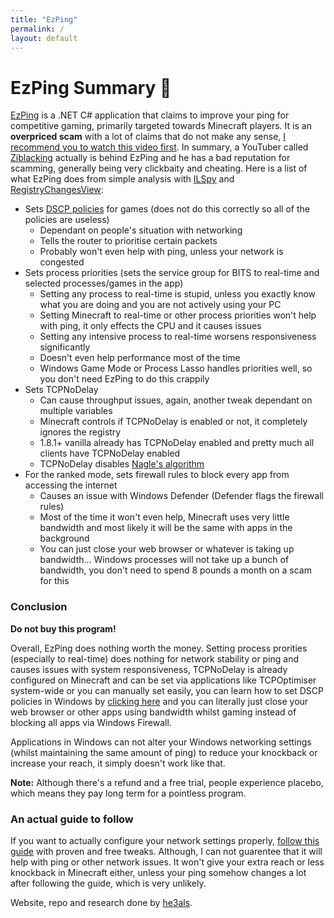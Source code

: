 ```yaml
---
title: "EzPing"
permalink: /
layout: default
---
```


# EzPing Summary 🚫
[EzPing](https://ezping.gg/) is a .NET C# application that claims to improve your ping for competitive gaming, primarily targeted towards Minecraft players. It is an **overpriced scam** with a lot of claims that do not make any sense, [I recommend you to watch this video first](https://www.youtube.com/watch?v=tyhVoeyi4r8). In summary, a YouTuber called [Ziblacking](https://www.youtube.com/c/Ziblacking) actually is behind EzPing and he has a bad reputation for scamming, generally being very clickbaity and cheating. Here is a list of what EzPing does from simple analysis with [ILSpy](https://github.com/icsharpcode/ILSpy) and [RegistryChangesView](https://www.nirsoft.net/utils/registry_changes_view.html):

- Sets [DSCP policies](https://en.wikipedia.org/wiki/Differentiated_services) for games (does not do this correctly so all of the policies are useless)
  - Dependant on people's situation with networking
  - Tells the router to prioritise certain packets
  - Probably won't even help with ping, unless your network is congested
- Sets process priorities (sets the service group for BITS to real-time and selected processes/games in the app)
  - Setting any process to real-time is stupid, unless you exactly know what you are doing and you are not actively using your PC
  - Setting Minecraft to real-time or other process priorities won't help with ping, it only effects the CPU and it causes issues
  - Setting any intensive process to real-time worsens responsiveness significantly 
  - Doesn't even help performance most of the time
  - Windows Game Mode or Process Lasso handles priorities well, so you don't need EzPing to do this crappily
- Sets TCPNoDelay
  - Can cause throughput issues, again, another tweak dependant on multiple variables
  - Minecraft controls if TCPNoDelay is enabled or not, it completely ignores the registry
  - 1.8.1+ vanilla already has TCPNoDelay enabled and pretty much all clients have TCPNoDelay enabled
  - TCPNoDelay disables [Nagle's algorithm](https://en.wikipedia.org/wiki/Nagle%27s_algorithm)
- For the ranked mode, sets firewall rules to block every app from accessing the internet
  - Causes an issue with Windows Defender (Defender flags the firewall rules)
  - Most of the time it won't even help, Minecraft uses very little bandwidth and most likely it will be the same with apps in the background
  - You can just close your web browser or whatever is taking up bandwidth... Windows processes will not take up a bunch of bandwidth, you don't need to spend 8 pounds a month on a scam for this

### Conclusion
**Do not buy this program!** 

Overall, EzPing does nothing worth the money. Setting process prorities (especially to real-time) does nothing for network stability or ping and causes issues with system responsiveness, TCPNoDelay is already configured on Minecraft and can be set via applications like TCPOptimiser system-wide or you can manually set easily, you can learn how to set DSCP policies in Windows by [clicking here](https://en.wikipedia.org/wiki/Differentiated_services) and you can literally just close your web browser or other apps using bandwidth whilst gaming instead of blocking all apps via Windows Firewall.

Applications in Windows can not alter your Windows networking settings (whilst maintaining the same amount of ping) to reduce your knockback or increase your reach, it simply doesn't work like that.

**Note:** Although there's a refund and a free trial, people experience placebo, which means they pay long term for a pointless program.

### An actual guide to follow
If you want to actually configure your network settings properly, [follow this guide](https://github.com/djdallmann/GamingPCSetup/blob/master/CONTENT/DOCS/NETWORK/README.md) with proven and free tweaks. Although, I can not guarentee that it will help with ping or other network issues. It won't give your extra reach or less knockback in Minecraft either, unless your ping somehow changes a lot after following the guide, which is very unlikely.

Website, repo and research done by [he3als](https://github.com/he3als).

